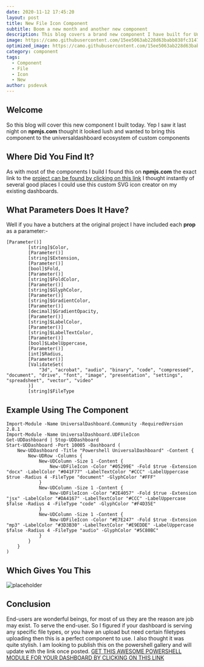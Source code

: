 ```yaml
---
date: 2020-11-12 17:45:20
layout: post
title: New File Icon Component
subtitle: Boom a new month and another new component
description: This blog covers a brand new component I have built for Universal Dashboard. The blog will cover this new file icon component and how to add it to your dashboard
image: https://camo.githubusercontent.com/15ee5063ab228d63babb838fc3147d6fe83cd8e9857fdacb63b508bac9f490f4/687474703a2f2f662e636c2e6c792f6974656d732f327234303050333333333048306533543341316d2f72656163742d66696c652d69636f6e732e706e67
optimized_image: https://camo.githubusercontent.com/15ee5063ab228d63babb838fc3147d6fe83cd8e9857fdacb63b508bac9f490f4/687474703a2f2f662e636c2e6c792f6974656d732f327234303050333333333048306533543341316d2f72656163742d66696c652d69636f6e732e706e67
category: component
tags:
  - Component
  - File
  - Icon
  - New
author: psdevuk
---
```


## Welcome

 So this blog will cover this new component I built today. Yep I saw it last night on **npmjs.com** thought it looked lush and wanted to bring this component to the universaldashboard ecosystem of custom components

## Where Did You Find It?

As with most of the components I build I found this on **npmjs.com** the exact link to the [project can be found by clicking on this link](https://www.npmjs.com/package/react-file-icon) I thought instantly of several good places I could use this custom SVG icon creator on my existing dashboards.

## What Parameters Does It Have?

Well if you have a butchers at the original project I have included each **prop** as a parameter:-

```
[Parameter()]
        [string]$Color,
        [Parameter()]
        [string]$Extension,
        [Parameter()]
        [bool]$Fold,
        [Parameter()]
        [string]$FoldColor,
        [Parameter()]
        [string]$GlyphColor,
        [Parameter()]
        [string]$GradientColor,
        [Parameter()]
        [decimal]$GradientOpacity,
        [Parameter()]
        [string]$LabelColor,
        [Parameter()]
        [string]$LabelTextColor,
        [Parameter()]
        [bool]$LabelUppercase,
        [Parameter()]
        [int]$Radius,
        [Parameter()]
        [ValidateSet(
            "3d", "acrobat", "audio", "binary", "code", "compressed", "document", "drive", "font", "image", "presentation", "settings", "spreadsheet", "vector", "video"
        )]
        [string]$FileType

```

## Example Using The Component
```
Import-Module -Name UniversalDashboard.Community -RequiredVersion 2.8.1
Import-Module -Name UniversalDashboard.UDFileIcon
Get-UDDashboard | Stop-UDDashboard
Start-UDDashboard -Port 10005 -Dashboard (
    New-UDDashboard -Title "Powershell UniversalDashboard" -Content {
        New-UDRow -Columns {
            New-UDColumn -Size 1 -Content {
                New-UDFileIcon -Color "#05299E" -Fold $true -Extension "docx" -LabelColor "#041F77" -LabelTextColor "#CCC" -LabelUppercase $true -Radius 4 -FileType "document" -GlyphColor "#FFF"
            }
            New-UDColumn -Size 1 -Content {
                New-UDFileIcon -Color "#2E4057" -Fold $true -Extension "jsx" -LabelColor "#DA4167" -LabelTextColor "#CCC" -LabelUppercase $false -Radius 4 -FileType "code" -GlyphColor "#F4D35E"
            }
            New-UDColumn -Size 1 -Content {
                New-UDFileIcon -Color "#E7E247" -Fold $true -Extension "mp3" -LabelColor "#3D3B30" -LabelTextColor "#E9EDDE" -LabelUppercase $false -Radius 4 -FileType "audio" -GlyphColor "#5C80BC"
            }
        }
    }
)
```

## Which Gives You This

![placeholder](https://github.com/psDevUK/ud-flix/blob/master/assets/img/fileicon.PNG?raw=true "Component Demo")

## Conclusion

 End-users are wonderful beings, for most of us they are the reason are job may exist. To serve the end-user. So I figured if your dashboard is serving any specific file types, or you have an upload but need certain filetypes uploading then this is a perfect component to use. I also thought it was quite stylish. I am looking to publish this on the powershell gallery and will update with the link once posted.
 [GET THIS AWESOME POWERSHELL MODULE FOR YOUR DASHBOARD BY CLICKING ON THIS LINK](https://www.powershellgallery.com/packages/UniversalDashboard.UDFileIcon/1.0.0)

